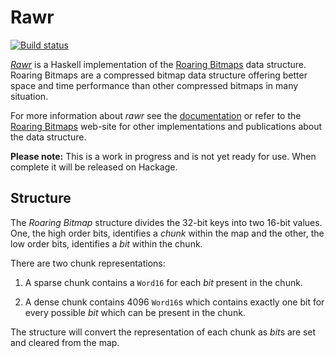 Rawr
====

[![Build status][travis-badge]][travis-link]

[*Rawr*][1] is a Haskell implementation of the [Roaring Bitmaps][2]
data structure. Roaring Bitmaps are a compressed bitmap data structure
offering better space and time performance than other compressed
bitmaps in many situation.

For more information about *rawr* see the [documentation][3] or refer
to the [Roaring Bitmaps][2] web-site for other implementations and
publications about the data structure.

**Please note:** This is a work in progress and is not yet ready for
use. When complete it will be released on Hackage.

Structure
---------

The *Roaring Bitmap* structure divides the 32-bit keys into two 16-bit
values. One, the high order bits, identifies a *chunk* within the
map and the other, the low order bits, identifies a *bit* within
the chunk.

There are two chunk representations:

1. A sparse chunk contains a `Word16` for each *bit* present in the
   chunk.

2. A dense chunk contains 4096 `Word16`s which contains exactly one
   bit for every possible *bit* which can be present in the chunk.

The structure will convert the representation of each chunk as *bit*s
are set and cleared from the map.

[1]: https://github.com/thsutton/rawr
[2]: http://www.roaringbitmaps.org/
[3]: https://hackage.haskell.org/package/rawr/docs/Data-BitMap-Roaring.html

[travis-link]: https://travis-ci.org/thsutton/rawr
[travis-badge]: https://travis-ci.org/thsutton/rawr.svg?branch=master
